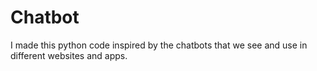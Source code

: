 # Chatbot
I made this python code inspired by the chatbots that we see and use in different websites and apps. 
